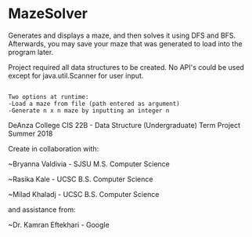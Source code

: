 # MazeSolver

Generates and displays a maze, and then solves it using DFS and BFS.
Afterwards, you may save your maze that was generated to load into the program later.

Project required all data structures to be created. No API's could be used except for java.util.Scanner for user input.

~~~~~~~~~~~~~~~~~~~~~~~~~~~~~~~~~~~~~~~

Two options at runtime: 
-Load a maze from file (path entered as argument)
-Generate n x n maze by inputting an integer n

~~~~~~~~~~~~~~~~~~~~~~~~~~~~~~~~~~~~~~~

DeAnza College
CIS 22B - Data Structure (Undergraduate)
Term Project Summer 2018

Create in collaboration with:

~Bryanna Valdivia - SJSU M.S. Computer Science

~Rasika Kale - UCSC B.S. Computer Science

~Milad Khaladj - UCSC B.S. Computer Science


and assistance from:

~Dr. Kamran Eftekhari - Google


